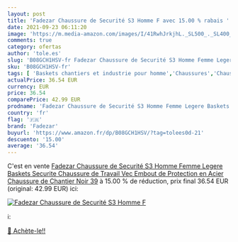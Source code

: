 ```yaml
---
layout: post
title: 'Fadezar Chaussure de Securité S3 Homme F avec 15.00 % rabais '
date: 2021-09-23 06:11:20
image: 'https://m.media-amazon.com/images/I/41RwhJrkjhL._SL500_._SL400_.jpg'
comments: true
category: ofertas
author: 'tole.es'
slug: 'B08GCH1HSV-fr Fadezar Chaussure de Securité S3 Homme Femme Legere...'
sku: 'B08GCH1HSV-fr'
tags: [ 'Baskets chantiers et industrie pour homme','Chaussures','Chaussures chantiers et industrie pour homme','Chaussures de travail homme','Chaussures et Sacs','Chaussures homme','fadezar', ]
actualPrice: 36.54 EUR
currency: EUR
price: 36.54
comparePrice: 42.99 EUR
prodname: 'Fadezar Chaussure de Securité S3 Homme Femme Legere Baskets Securite Chaussure de Travail Vec Embout de Protection en Acier Chaussure de Chantier Noir 39'
country: 'fr'
flag: '🇫🇷'
brand: 'Fadezar'
buyurl: 'https://www.amazon.fr/dp/B08GCH1HSV/?tag=tolees0d-21'
descuento: '15.00'
average: '36.54'
---
```


C'est en vente [Fadezar Chaussure de Securité S3 Homme Femme Legere Baskets Securite Chaussure de Travail Vec Embout de Protection en Acier Chaussure de Chantier Noir 39](https://www.amazon.fr/dp/B08GCH1HSV/?tag=tolees0d-21)  à  15.00 % de réduction, prix final  36.54 EUR (original: 42.99 EUR) ici:

[![Fadezar Chaussure de Securité S3 Homme F](https://m.media-amazon.com/images/I/41RwhJrkjhL._SL500_._SL400_.jpg)](https://www.amazon.fr/dp/B08GCH1HSV/?tag=tolees0d-21)

ℹ️:


[🛒 Achète-le!!](https://www.amazon.fr/dp/B08GCH1HSV/?tag=tolees0d-21)
